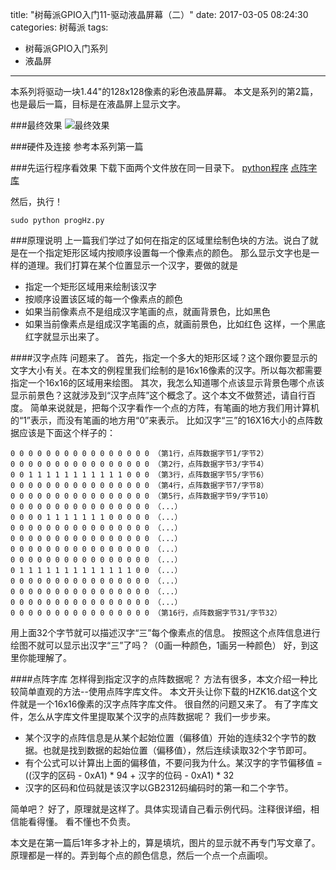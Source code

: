 title: "树莓派GPIO入门11-驱动液晶屏幕（二）"
date: 2017-03-05 08:24:30
categories: 树莓派
tags:
- 树莓派GPIO入门系列
- 液晶屏
---
本系列将驱动一块1.44"的128x128像素的彩色液晶屏幕。
本文是系列的第2篇，也是最后一篇，目标是在液晶屏上显示文字。

<!-- more -->

###最终效果
![最终效果](lcd.jpg)

###硬件及连接
参考本系列第一篇

###先运行程序看效果
下载下面两个文件放在同一目录下。
[python程序](progHz.py "下载python程序")
[点阵字库](HZK16.dat "下载点阵字库文件")

然后，执行！
```
sudo python progHz.py
```

###原理说明
上一篇我们学过了如何在指定的区域里绘制色块的方法。说白了就是在一个指定矩形区域内按顺序设置每一个像素点的颜色。
那么显示文字也是一样的道理。我们打算在某个位置显示一个汉字，要做的就是
- 指定一个矩形区域用来绘制该汉字
- 按顺序设置该区域的每一个像素点的颜色
- 如果当前像素点不是组成汉字笔画的点，就画背景色，比如黑色
- 如果当前像素点是组成汉字笔画的点，就画前景色，比如红色
这样，一个黑底红字就显示出来了。

####汉字点阵
问题来了。
首先，指定一个多大的矩形区域？这个跟你要显示的文字大小有关。在本文的例程里我们绘制的是16x16像素的汉字。所以每次都需要指定一个16x16的区域用来绘图。
其次，我怎么知道哪个点该显示背景色哪个点该显示前景色？这就涉及到“汉字点阵”这个概念了。这个本文不做赘述，请自行百度。
简单来说就是，把每个汉字看作一个点的方阵，有笔画的地方我们用计算机的“1”表示，而没有笔画的地方用“0”来表示。
比如汉字“三”的16X16大小的点阵数据应该是下面这个样子的：

	0 0 0 0 0 0 0 0 0 0 0 0 0 0 0 0 （第1行，点阵数据字节1/字节2）
	0 0 0 0 0 0 0 0 0 0 0 0 0 0 0 0 （第2行，点阵数据字节3/字节4）
	0 0 1 1 1 1 1 1 1 1 1 1 1 0 0 0 （第3行，点阵数据字节5/字节6）
	0 0 0 0 0 0 0 0 0 0 0 0 0 0 0 0 （第4行，点阵数据字节7/字节8）
	0 0 0 0 0 0 0 0 0 0 0 0 0 0 0 0 （第5行，点阵数据字节9/字节10）
	0 0 0 0 0 0 0 0 0 0 0 0 0 0 0 0 （...）
	0 0 0 0 1 1 1 1 1 1 1 0 0 0 0 0 （...）
	0 0 0 0 0 0 0 0 0 0 0 0 0 0 0 0 （...）
	0 0 0 0 0 0 0 0 0 0 0 0 0 0 0 0 （...）
	0 0 0 0 0 0 0 0 0 0 0 0 0 0 0 0 （...）
	0 0 0 0 0 0 0 0 0 0 0 0 0 0 0 0 （...）
	0 1 1 1 1 1 1 1 1 1 1 1 1 1 0 0 （...）
	0 0 0 0 0 0 0 0 0 0 0 0 0 0 0 0 （...）
	0 0 0 0 0 0 0 0 0 0 0 0 0 0 0 0 （...）
	0 0 0 0 0 0 0 0 0 0 0 0 0 0 0 0 （...）
	0 0 0 0 0 0 0 0 0 0 0 0 0 0 0 0 （第16行，点阵数据字节31/字节32）

用上面32个字节就可以描述汉字“三”每个像素点的信息。
按照这个点阵信息进行绘图不就可以显示出汉字“三”了吗？（0画一种颜色，1画另一种颜色）
好，到这里你能理解了。

####点阵字库
怎样得到指定汉字的点阵数据呢？
方法有很多，本文介绍一种比较简单直观的方法--使用点阵字库文件。
本文开头让你下载的HZK16.dat这个文件就是一个16x16像素的汉字点阵字库文件。
很自然的问题又来了。
有了字库文件，怎么从字库文件里提取某个汉字的点阵数据呢？
我们一步步来。
- 某个汉字的点阵信息是从某个起始位置（偏移值）开始的连续32个字节的数据。也就是找到数据的起始位置（偏移值），然后连续读取32个字节即可。
- 有个公式可以计算出上面的偏移值，不要问我为什么。某汉字的字节偏移值 = ((汉字的区码 - 0xA1) * 94 + 汉字的位码 - 0xA1) * 32
- 汉字的区码和位码就是该汉字以GB2312码编码时的第一和二个字节。

简单吧？
好了，原理就是这样了。具体实现请自己看示例代码。注释很详细，相信能看得懂。
看不懂也不负责。

本文是在第一篇后1年多才补上的，算是填坑，图片的显示就不再专门写文章了。原理都是一样的。弄到每个点的颜色信息，然后一个点一个点画呗。